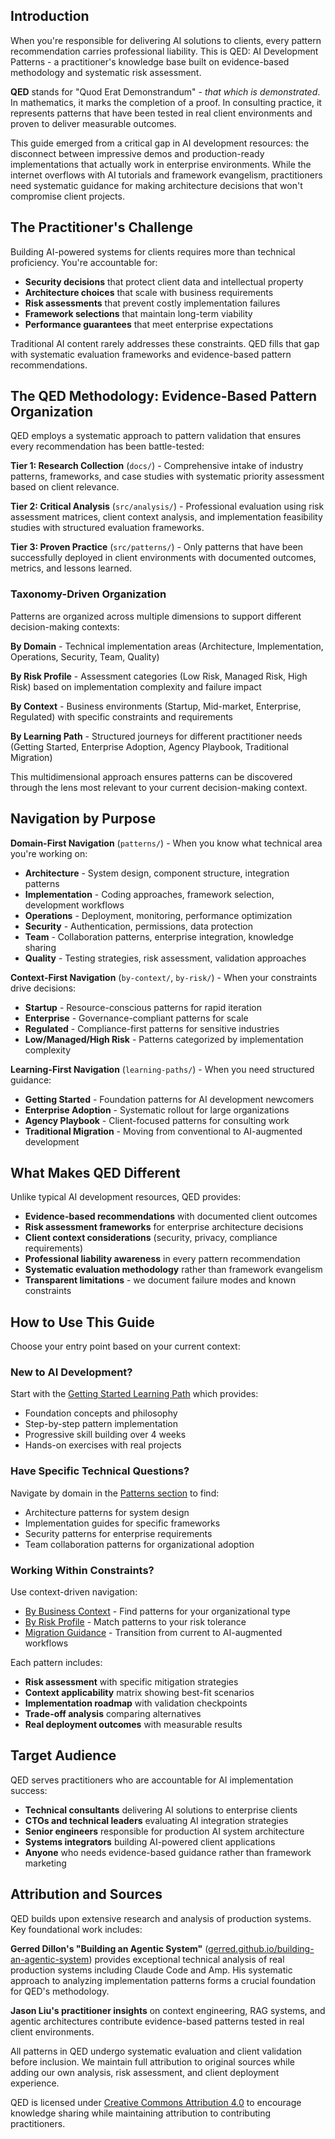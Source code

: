 ## Introduction

When you're responsible for delivering AI solutions to clients, every pattern recommendation carries professional liability. This is QED: AI Development Patterns - a practitioner's knowledge base built on evidence-based methodology and systematic risk assessment.

**QED** stands for "Quod Erat Demonstrandum" - *that which is demonstrated*. In mathematics, it marks the completion of a proof. In consulting practice, it represents patterns that have been tested in real client environments and proven to deliver measurable outcomes.

This guide emerged from a critical gap in AI development resources: the disconnect between impressive demos and production-ready implementations that actually work in enterprise environments. While the internet overflows with AI tutorials and framework evangelism, practitioners need systematic guidance for making architecture decisions that won't compromise client projects.

## The Practitioner's Challenge

Building AI-powered systems for clients requires more than technical proficiency. You're accountable for:

- **Security decisions** that protect client data and intellectual property
- **Architecture choices** that scale with business requirements  
- **Risk assessments** that prevent costly implementation failures
- **Framework selections** that maintain long-term viability
- **Performance guarantees** that meet enterprise expectations

Traditional AI content rarely addresses these constraints. QED fills that gap with systematic evaluation frameworks and evidence-based pattern recommendations.

## The QED Methodology: Evidence-Based Pattern Organization

QED employs a systematic approach to pattern validation that ensures every recommendation has been battle-tested:

**Tier 1: Research Collection** (`docs/`) - Comprehensive intake of industry patterns, frameworks, and case studies with systematic priority assessment based on client relevance.

**Tier 2: Critical Analysis** (`src/analysis/`) - Professional evaluation using risk assessment matrices, client context analysis, and implementation feasibility studies with structured evaluation frameworks.

**Tier 3: Proven Practice** (`src/patterns/`) - Only patterns that have been successfully deployed in client environments with documented outcomes, metrics, and lessons learned.

### Taxonomy-Driven Organization

Patterns are organized across multiple dimensions to support different decision-making contexts:

**By Domain** - Technical implementation areas (Architecture, Implementation, Operations, Security, Team, Quality)

**By Risk Profile** - Assessment categories (Low Risk, Managed Risk, High Risk) based on implementation complexity and failure impact

**By Context** - Business environments (Startup, Mid-market, Enterprise, Regulated) with specific constraints and requirements

**By Learning Path** - Structured journeys for different practitioner needs (Getting Started, Enterprise Adoption, Agency Playbook, Traditional Migration)

This multidimensional approach ensures patterns can be discovered through the lens most relevant to your current decision-making context.

## Navigation by Purpose

**Domain-First Navigation** (`patterns/`) - When you know what technical area you're working on:
- **Architecture** - System design, component structure, integration patterns
- **Implementation** - Coding approaches, framework selection, development workflows  
- **Operations** - Deployment, monitoring, performance optimization
- **Security** - Authentication, permissions, data protection
- **Team** - Collaboration patterns, enterprise integration, knowledge sharing
- **Quality** - Testing strategies, risk assessment, validation approaches

**Context-First Navigation** (`by-context/`, `by-risk/`) - When your constraints drive decisions:
- **Startup** - Resource-conscious patterns for rapid iteration
- **Enterprise** - Governance-compliant patterns for scale
- **Regulated** - Compliance-first patterns for sensitive industries
- **Low/Managed/High Risk** - Patterns categorized by implementation complexity

**Learning-First Navigation** (`learning-paths/`) - When you need structured guidance:
- **Getting Started** - Foundation patterns for AI development newcomers
- **Enterprise Adoption** - Systematic rollout for large organizations
- **Agency Playbook** - Client-focused patterns for consulting work
- **Traditional Migration** - Moving from conventional to AI-augmented development

## What Makes QED Different

Unlike typical AI development resources, QED provides:

- **Evidence-based recommendations** with documented client outcomes
- **Risk assessment frameworks** for enterprise architecture decisions  
- **Client context considerations** (security, privacy, compliance requirements)
- **Professional liability awareness** in every pattern recommendation
- **Systematic evaluation methodology** rather than framework evangelism
- **Transparent limitations** - we document failure modes and known constraints

## How to Use This Guide

Choose your entry point based on your current context:

### New to AI Development?
Start with the [Getting Started Learning Path](learning-paths/getting-started.md) which provides:
- Foundation concepts and philosophy
- Step-by-step pattern implementation  
- Progressive skill building over 4 weeks
- Hands-on exercises with real projects

### Have Specific Technical Questions?
Navigate by domain in the [Patterns section](patterns/) to find:
- Architecture patterns for system design
- Implementation guides for specific frameworks
- Security patterns for enterprise requirements
- Team collaboration patterns for organizational adoption

### Working Within Constraints?
Use context-driven navigation:
- [By Business Context](by-context/) - Find patterns for your organizational type
- [By Risk Profile](by-risk/) - Match patterns to your risk tolerance
- [Migration Guidance](migration-map.md) - Transition from current to AI-augmented workflows

Each pattern includes:
- **Risk assessment** with specific mitigation strategies
- **Context applicability** matrix showing best-fit scenarios  
- **Implementation roadmap** with validation checkpoints
- **Trade-off analysis** comparing alternatives
- **Real deployment outcomes** with measurable results

## Target Audience

QED serves practitioners who are accountable for AI implementation success:

- **Technical consultants** delivering AI solutions to enterprise clients
- **CTOs and technical leaders** evaluating AI integration strategies
- **Senior engineers** responsible for production AI system architecture
- **Systems integrators** building AI-powered client applications
- **Anyone** who needs evidence-based guidance rather than framework marketing

## Attribution and Sources

QED builds upon extensive research and analysis of production systems. Key foundational work includes:

**Gerred Dillon's "Building an Agentic System"** ([gerred.github.io/building-an-agentic-system](https://gerred.github.io/building-an-agentic-system)) provides exceptional technical analysis of real production systems including Claude Code and Amp. His systematic approach to analyzing implementation patterns forms a crucial foundation for QED's methodology.

**Jason Liu's practitioner insights** on context engineering, RAG systems, and agentic architectures contribute evidence-based patterns tested in real client environments.

All patterns in QED undergo systematic evaluation and client validation before inclusion. We maintain full attribution to original sources while adding our own analysis, risk assessment, and client deployment experience.

QED is licensed under [Creative Commons Attribution 4.0](https://creativecommons.org/licenses/by/4.0/) to encourage knowledge sharing while maintaining attribution to contributing practitioners.